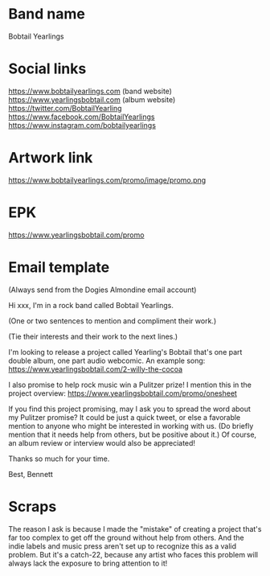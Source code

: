 # Band name
Bobtail Yearlings

# Social links
https://www.bobtailyearlings.com (band website)
https://www.yearlingsbobtail.com (album website)
https://twitter.com/BobtailYearling
https://www.facebook.com/BobtailYearlings
https://www.instagram.com/bobtailyearlings

# Artwork link
https://www.bobtailyearlings.com/promo/image/promo.png

# EPK
https://www.yearlingsbobtail.com/promo

# Email template
(Always send from the Dogies Almondine email account)

Hi xxx, I'm in a rock band called Bobtail Yearlings.

(One or two sentences to mention and compliment their work.)

(Tie their interests and their work to the next lines.)

I'm looking to release a project called Yearling's Bobtail that's one part double album, one part audio webcomic. An example song:
https://www.yearlingsbobtail.com/2-willy-the-cocoa

I also promise to help rock music win a Pulitzer prize! I mention this in the project overview:
https://www.yearlingsbobtail.com/promo/onesheet

If you find this project promising, may I ask you to spread the word about my Pulitzer promise? It could be just a quick tweet, or else a favorable mention to anyone who might be interested in working with us. (Do briefly mention that it needs help from others, but be positive about it.) Of course, an album review or interview would also be appreciated!

Thanks so much for your time.

Best,
Bennett

# Scraps
The reason I ask is because I made the "mistake" of creating a project that's far too complex to get off the ground without help from others. And the indie labels and music press aren't set up to recognize this as a valid problem. But it's a catch-22, because any artist who faces this problem will always lack the exposure to bring attention to it!
